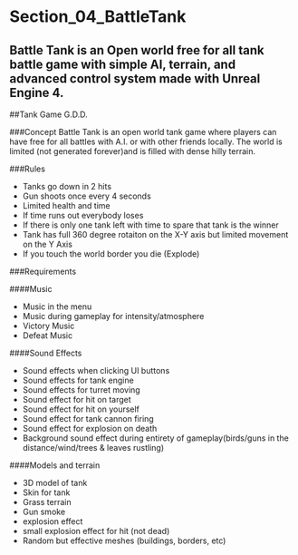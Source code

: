 # Section_04_BattleTank
Battle Tank is an Open world free for all tank battle game with simple AI, terrain, and advanced control system made with Unreal Engine 4.
---
##Tank Game G.D.D.

###Concept
Battle Tank is an open world tank game where players can have free for all battles with A.I. or with other friends locally. The world is limited (not generated forever)and is filled with dense hilly terrain.

###Rules
* Tanks go down in 2 hits
* Gun shoots once every 4 seconds
* Limited health and time
* If time runs out everybody loses
* If there is only one tank left with time to spare that tank is the winner
* Tank has full 360 degree rotaiton on the X-Y axis but limited movement on the Y Axis
* If you touch the world border you die (Explode)

###Requirements

####Music
* Music in the menu
* Music during gameplay for intensity/atmosphere
* Victory Music
* Defeat Music

####Sound Effects
* Sound effects when clicking UI buttons
* Sound effects for tank engine
* Sound effects for turret moving
* Sound effect for hit on target
* Sound effect for hit on yourself
* Sound effect for tank cannon firing
* Sound effect for explosion on death
* Background sound effect during entirety of gameplay(birds/guns in the distance/wind/trees & leaves rustling)

####Models and terrain
* 3D model of tank
* Skin for tank
* Grass terrain
* Gun smoke
* explosion effect
* small explosion effect for hit (not dead)
* Random but effective meshes (buildings, borders, etc)

